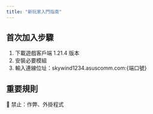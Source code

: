 ```yaml
---
title: "新玩家入門指南"
---
```


## 首次加入步驟
1. 下載遊戲客戶端 1.21.4 版本
2. 安裝必要模組
3. 輸入連線位址：skywind1234.asuscomm.com:{端口號}

## 重要規則
🚫 禁止：作弊、外掛程式
